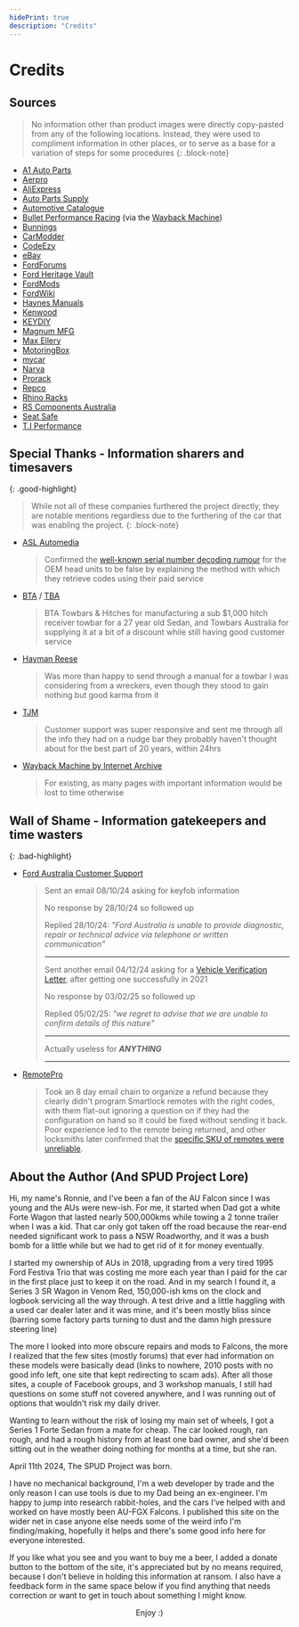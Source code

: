 ```yaml
---
hidePrint: true
description: "Credits"
---
```


# Credits

## Sources

> No information other than product images were directly copy-pasted from any of the following locations. Instead, they were used to compliment information in other places, or to serve as a base for a variation of steps for some procedures
{: .block-note}

- [A1 Auto Parts](https://www.a1auto-parts.com.au/)
- [Aerpro](https://aerpro.com/)
- [AliExpress](https://www.aliexpress.com/)
- [Auto Parts Supply](https://www.autopartssupply.com.au/)
- [Automotive Catalogue](https://www.automobile-catalog.com)
- [Bullet Performance Racing](https://web.archive.org/web/20231112162510/https://www.bulletperformanceracing.com.au/EEC%20Data%20Base.html#AUFalcon) (via the [Wayback Machine](#special-thanks---information-sharers-and-timesavers))
- [Bunnings](https://www.bunnings.com.au)
- [CarModder](https://www.carmodder.com)
- [CodeEzy](https://codeezy.com.au/)
- [eBay](https://www.ebay.com.au)
- [FordForums](https://www.fordforums.com.au/)
- [Ford Heritage Vault](https://fordheritagevault.com)
- [FordMods](https://www.fordmods.com/)
- [FordWiki](https://www.fordwiki.co.uk/)
- [Haynes Manuals](https://haynes.com/en-au/ford/falcon/1998-2002-petrol)
- [Kenwood](https://www.kenwood.com/au/)
- [KEYDIY](https://www.keydiy.com/)
- [Magnum MFG](https://www.magnummfg.com.au/)
- [Max Ellery](https://ellery.com.au/shop/falconfairlane-vehicle-repair-manual-99-02/)
- [MotoringBox](https://www.motoringbox.com/)
- [mycar](https://www.mycar.com.au/)
- [Narva](https://www.narva.com.au/)
- [Prorack](https://www.prorack.com.au/cars/ford/falcon/2000)
- [Repco](https://www.repco.com.au/)
- [Rhino Racks](https://dealer.rhinorack.com/en-au/)
- [RS Components Australia](https://au.rs-online.com/)
- [Seat Safe](https://www.seatsafe.com.au/)
- [T.I Performance](https://www.tiperformance.com.au/)

## Special Thanks - Information sharers and timesavers
{: .good-highlight}

> While not all of these companies furthered the project directly, they are notable mentions regardless due to the furthering of the car that was enabling the project.
{: .block-note}

- [ASL Automedia](https://www.aslautomedia.com.au/)
  > Confirmed the [well-known serial number decoding rumour](./Audio/HeadUnit/HeadUnit.md#security-code) for the OEM head units to be false by explaining the method with which they retrieve codes using their paid service
- [BTA](https://btatowbars.com/) / [TBA](https://www.towbarsaustralia.com.au/)
  > BTA Towbars & Hitches for manufacturing a sub $1,000 hitch receiver towbar for a 27 year old Sedan, and Towbars Australia for supplying it at a bit of a discount while still having good customer service
- [Hayman Reese](https://haymanreese.com.au/)
  > Was more than happy to send through a manual for a towbar I was considering from a wreckers, even though they stood to gain nothing but good karma from it
- [TJM](https://www.tjm.com.au/)
  > Customer support was super responsive and sent me through all the info they had on a nudge bar they probably haven't thought about for the best part of 20 years, within 24hrs
- [Wayback Machine by Internet Archive](https://web.archive.org/)
  > For existing, as many pages with important information would be lost to time otherwise

## Wall of Shame - Information gatekeepers and time wasters
{: .bad-highlight}

- [Ford Australia Customer Support](mailto:foacust1@ford.com)
  > Sent an email 08/10/24 asking for keyfob information
  > 
  > No response by 28/10/24 so followed up
  > 
  > Replied 28/10/24: *"Ford Australia is unable to provide diagnostic, repair or technical advice via telephone or written communication"*
  > 
  > ---
  > 
  > Sent another email 04/12/24 asking for a [Vehicle Verification Letter](./Archive/VerificationLetter/Verification.md), after getting one successfully in 2021
  >
  > No response by 03/02/25 so followed up
  >
  > Replied 05/02/25: *"we regret to advise that we are unable to confirm details of this nature"*
  >
  > ---
  >
  > Actually useless for ***ANYTHING***
  >
  > ---

- [RemotePro](https://www.remotepro.com.au/)
  > Took an 8 day email chain to organize a refund because they clearly didn't program Smartlock remotes with the right codes, with them flat-out ignoring a question on if they had the configuration on hand so it could be fixed without sending it back. Poor experience led to the remote being returned, and other locksmiths later confirmed that the [specific SKU of remotes were unreliable](./PCMBCM/Keyfob/KEYDIY/KEYDIY.md#caveats).

## About the Author (And SPUD Project Lore)

Hi, my name's Ronnie, and I've been a fan of the AU Falcon since I was young and the AUs were new-ish. For me, it started when Dad got a white Forte Wagon that lasted nearly 500,000kms while towing a 2 tonne trailer when I was a kid. That car only got taken off the road because the rear-end needed significant work to pass a NSW Roadworthy, and it was a bush bomb for a little while but we had to get rid of it for money eventually.

I started my ownership of AUs in 2018, upgrading from a very tired 1995 Ford Festiva Trio that was costing me more each year than I paid for the car in the first place just to keep it on the road. And in my search I found it, a Series 3 SR Wagon in Venom Red, 150,000-ish kms on the clock and logbook servicing all the way through. A test drive and a little haggling with a used car dealer later and it was mine, and it's been mostly bliss since (barring some factory parts turning to dust and the damn high pressure steering line)

The more I looked into more obscure repairs and mods to Falcons, the more I realized that the few sites (mostly forums) that ever had information on these models were basically dead (links to nowhere, 2010 posts with no good info left, one site that kept redirecting to scam ads). After all those sites, a couple of Facebook groups, and 3 workshop manuals, I still had questions on some stuff not covered anywhere, and I was running out of options that wouldn't risk my daily driver.

Wanting to learn without the risk of losing my main set of wheels, I got a Series 1 Forte Sedan from a mate for cheap. The car looked rough, ran rough, and had a rough history from at least one bad owner, and she'd been sitting out in the weather doing nothing for months at a time, but she ran.

April 11th 2024, The SPUD Project was born.

I have no mechanical background, I'm a web developer by trade and the only reason I can use tools is due to my Dad being an ex-engineer. I'm happy to jump into research rabbit-holes, and the cars I've helped with and worked on have mostly been AU-FGX Falcons. I published this site on the wider net in case anyone else needs some of the weird info I'm finding/making, hopefully it helps and there's some good info here for everyone interested. 

If you like what you see and you want to buy me a beer, I added a donate button to the bottom of the site, it's appreciated but by no means required, because I don't believe in holding this information at ransom. I also have a feedback form in the same space below if you find anything that needs correction or want to get in touch about something I might know.

<center>Enjoy :)</center>